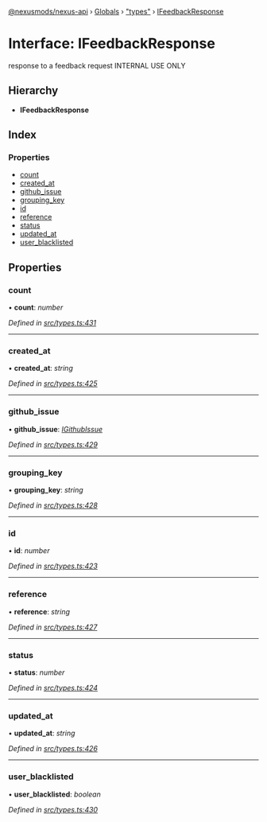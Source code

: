 [@nexusmods/nexus-api](../README.md) › [Globals](../globals.md) › ["types"](../modules/_types_.md) › [IFeedbackResponse](_types_.ifeedbackresponse.md)

# Interface: IFeedbackResponse

response to a feedback request
INTERNAL USE ONLY

## Hierarchy

* **IFeedbackResponse**

## Index

### Properties

* [count](_types_.ifeedbackresponse.md#count)
* [created_at](_types_.ifeedbackresponse.md#created_at)
* [github_issue](_types_.ifeedbackresponse.md#github_issue)
* [grouping_key](_types_.ifeedbackresponse.md#grouping_key)
* [id](_types_.ifeedbackresponse.md#id)
* [reference](_types_.ifeedbackresponse.md#reference)
* [status](_types_.ifeedbackresponse.md#status)
* [updated_at](_types_.ifeedbackresponse.md#updated_at)
* [user_blacklisted](_types_.ifeedbackresponse.md#user_blacklisted)

## Properties

###  count

• **count**: *number*

*Defined in [src/types.ts:431](https://github.com/Nexus-Mods/node-nexus-api/blob/af3f187/src/types.ts#L431)*

___

###  created_at

• **created_at**: *string*

*Defined in [src/types.ts:425](https://github.com/Nexus-Mods/node-nexus-api/blob/af3f187/src/types.ts#L425)*

___

###  github_issue

• **github_issue**: *[IGithubIssue](_types_.igithubissue.md)*

*Defined in [src/types.ts:429](https://github.com/Nexus-Mods/node-nexus-api/blob/af3f187/src/types.ts#L429)*

___

###  grouping_key

• **grouping_key**: *string*

*Defined in [src/types.ts:428](https://github.com/Nexus-Mods/node-nexus-api/blob/af3f187/src/types.ts#L428)*

___

###  id

• **id**: *number*

*Defined in [src/types.ts:423](https://github.com/Nexus-Mods/node-nexus-api/blob/af3f187/src/types.ts#L423)*

___

###  reference

• **reference**: *string*

*Defined in [src/types.ts:427](https://github.com/Nexus-Mods/node-nexus-api/blob/af3f187/src/types.ts#L427)*

___

###  status

• **status**: *number*

*Defined in [src/types.ts:424](https://github.com/Nexus-Mods/node-nexus-api/blob/af3f187/src/types.ts#L424)*

___

###  updated_at

• **updated_at**: *string*

*Defined in [src/types.ts:426](https://github.com/Nexus-Mods/node-nexus-api/blob/af3f187/src/types.ts#L426)*

___

###  user_blacklisted

• **user_blacklisted**: *boolean*

*Defined in [src/types.ts:430](https://github.com/Nexus-Mods/node-nexus-api/blob/af3f187/src/types.ts#L430)*
